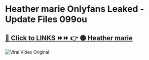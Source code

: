 
 # Heather marie Onlyfans Leaked - Update Files 099ou

## <h2><a href="https://clipsfans.com/Heather_marie&ref=git">🔗 Click to LINKS ⏩⏩ 👉 🟢 Heather marie </a></h2>

<a href="https://clipsfans.com/Heather_marie&ref=git" rel="nofollow" data-target="animated-image.originalLink"><img src="https://i.ibb.co.com/xMMVF88/686577567.gif" alt="Viral Video Original" style="max-width: 100%; display: inline-block;" data-target="animated-image.originalImage"></a>

